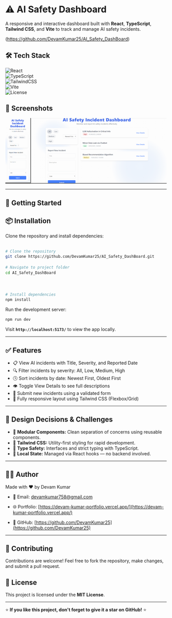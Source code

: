 # ⚠️ AI Safety Dashboard

A responsive and interactive dashboard built with **React**, **TypeScript**, **Tailwind CSS**, and **Vite** to track and manage AI safety incidents.

(https://github.com/DevamKumar25/AI_Safety_DashBoard)





## 🛠️ Tech Stack
![React](https://img.shields.io/badge/React-18.0.0-blue?style=flat&logo=react)  
![TypeScript](https://img.shields.io/badge/TypeScript-4.0+-3178c6?style=flat&logo=typescript)  
![TailwindCSS](https://img.shields.io/badge/TailwindCSS-3.0+-38bdf8?style=flat&logo=tailwindcss)  
![Vite](https://img.shields.io/badge/Vite-4.0+-646cff?style=flat&logo=vite)  
![License](https://img.shields.io/badge/License-MIT-green)


## 📸 Screenshots
![Home Page](https://github.com/DevamKumar25/AI_Safety_DashBoard/blob/main/dashboard.png?raw=true)




---

## 🚀 Getting Started


## 📦 Installation

Clone the repository and install dependencies:

```bash

# Clone the repository
git clone https://github.com/DevamKumar25/AI_Safety_DashBoard.git

# Navigate to project folder
cd AI_Safety_DashBoard



# Install dependencies
npm install

```

Run the development server:

```bash
npm run dev
```

Visit **`http://localhost:5173/`** to view the app locally.

---

## ✅ Features

- 📋 View AI incidents with Title, Severity, and Reported Date
- 🔍 Filter incidents by severity: All, Low, Medium, High
- 🕓 Sort incidents by date: Newest First, Oldest First
- 👁️ Toggle View Details to see full descriptions
- 📝 Submit new incidents using a validated form
- 📱 Fully responsive layout using Tailwind CSS (Flexbox/Grid)

---

## 🧠 Design Decisions & Challenges

- 🧩 **Modular Components:** Clean separation of concerns using reusable components.
- 🎨 **Tailwind CSS:** Utility-first styling for rapid development.
- 🧾 **Type Safety:** Interfaces and strict typing with TypeScript.
- 🔄 **Local State:** Managed via React hooks — no backend involved.

---


## 👨‍💻 Author

Made with ❤️ by Devam Kumar

- 📧 Email: [devamkumar758@gmail.com](mailto:devamkumar758@gmail.com)  
- 🌐 Portfolio: [https://devam-kumar-portfolio.vercel.app/](https://devam-kumar-portfolio.vercel.app/)  
 
- 🐙 GitHub: [https://github.com/DevamKumar25](https://github.com/DevamKumar25)  

---

## 🙌 Contributing
Contributions are welcome! Feel free to fork the repository, make changes, and submit a pull request.

## 📄 License
This project is licensed under the **MIT License**.

---
⭐ **If you like this project, don't forget to give it a star on GitHub!** ⭐